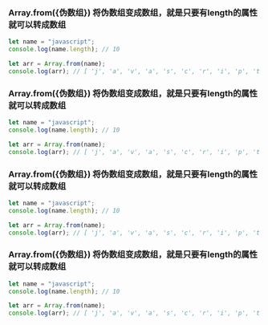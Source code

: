 ### Array.from({伪数组})  将伪数组变成数组，就是只要有length的属性就可以转成数组
```js
let name = "javascript";
console.log(name.length); // 10

let arr = Array.from(name);
console.log(arr); // [ 'j', 'a', 'v', 'a', 's', 'c', 'r', 'i', 'p', 't' ]
```

### Array.from({伪数组})  将伪数组变成数组，就是只要有length的属性就可以转成数组
```js
let name = "javascript";
console.log(name.length); // 10

let arr = Array.from(name);
console.log(arr); // [ 'j', 'a', 'v', 'a', 's', 'c', 'r', 'i', 'p', 't' ]
```


### Array.from({伪数组})  将伪数组变成数组，就是只要有length的属性就可以转成数组
```js
let name = "javascript";
console.log(name.length); // 10

let arr = Array.from(name);
console.log(arr); // [ 'j', 'a', 'v', 'a', 's', 'c', 'r', 'i', 'p', 't' ]
```


### Array.from({伪数组})  将伪数组变成数组，就是只要有length的属性就可以转成数组
```js
let name = "javascript";
console.log(name.length); // 10

let arr = Array.from(name);
console.log(arr); // [ 'j', 'a', 'v', 'a', 's', 'c', 'r', 'i', 'p', 't' ]
```




